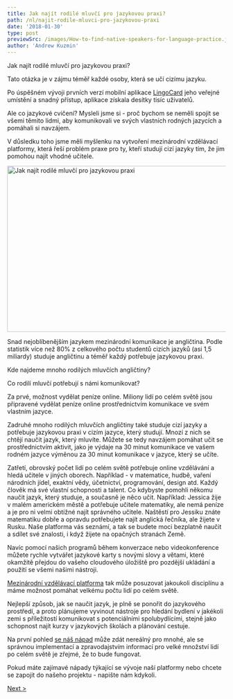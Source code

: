 ```yaml
---
title: Jak najít rodilé mluvčí pro jazykovou praxi?
path: /nl/najit-rodile-mluvci-pro-jazykovou-praxi
date: '2018-01-30'
type: post
previewSrc: /images/How-to-find-native-speakers-for-language-practice.jpg
author: 'Andrew Kuzmin'
---
```


Jak najít rodilé mluvčí pro jazykovou praxi?

Tato otázka je v zájmu téměř každé osoby, která se učí cizímu jazyku.

Po úspěšném vývoji prvních verzí mobilní aplikace <a href="https://lingocard.com">LingoCard</a> jeho veřejné umístění a snadný přístup, aplikace získala desítky tisíc uživatelů.

Ale co jazykové cvičení? Mysleli jsme si - proč bychom se neměli spojit se všemi těmito lidmi, aby komunikovali ve svých vlastních rodných jazycích a pomáhali si navzájem.

V důsledku toho jsme měli myšlenku na vytvoření mezinárodní vzdělávací platformy, která řeší problém praxe pro ty, kteří studují cizí jazyky tím, že jim pomohou najít vhodné učitele.

<img class="aligncenter wp-image-78 size-full" src="../images/platform/social-network.jpg" alt="Jak najít rodilé mluvčí pro jazykovou praxi" width="628" height="383" />

Snad nejoblíbenějším jazykem mezinárodní komunikace je angličtina. Podle statistik více než 80% z celkového počtu studentů cizích jazyků (asi 1,5 miliardy) studuje angličtinu a téměř každý potřebuje jazykovou praxi.

Kde najdeme mnoho rodilých mluvčích angličtiny?

Co rodilí mluvčí potřebují s námi komunikovat?

Za prvé, možnost vydělat peníze online. Miliony lidí po celém světě jsou připravené vydělat peníze online prostřednictvím komunikace ve svém vlastním jazyce.

Zadruhé mnoho rodilých mluvčích angličtiny také studuje cizí jazyky a potřebuje jazykovou praxi v cizím jazyce, který studují. Mnozí z nich se chtějí naučit jazyk, který mluvíte. Můžete se tedy navzájem pomáhat učit se prostřednictvím aktivit, jako je výdaje na 30 minut komunikace ve vašem rodném jazyce výměnou za 30 minut komunikace v jazyce, který se učíte.

Zatřetí, obrovský počet lidí po celém světě potřebuje online vzdělávání a hledá učitele v jiných oborech. Například - v matematice, hudbě, vaření národních jídel, exaktní vědy, účetnictví, programování, design atd. Každý člověk má své vlastní schopnosti a talent. Co kdybyste pomohli někomu naučit jazyk, který studuje, a současně je něco učit. Například: Jessica žije v malém americkém městě a potřebuje učitele matematiky, ale nemá peníze a je pro ni velmi obtížné najít správného učitele. Naštěstí pro Jessiku znáte matematiku dobře a opravdu potřebujete najít anglická řečníka, ale žijete v Rusku. Naše platforma vás seznámí, a tak se budete moci bezplatně naučit a sdílet své znalosti, i když žijete na opačných stranách Země.

Navíc pomocí našich programů během konverzace nebo videokonference můžete rychle vytvářet jazykové karty s novými slovy a větami, které okamžitě přejdou do vašeho cloudového úložiště pro pozdější ukládání a použití se všemi našimi nástroji.

<a href="https://lingocard.com">Mezinárodní vzdělávací platforma</a> tak může posuzovat jakoukoli disciplínu a máme možnost pomáhat velkému počtu lidí po celém světě.

Nejlepší způsob, jak se naučit jazyk, je plně se ponořit do jazykového prostředí, a proto plánujeme vyvinout nástroje pro hledání bydlení v jakékoli zemi s příležitostí komunikovat s potenciálními spolubydlícími, stejně jako schopnost najít kurzy v jazykových školách a plánování cestuje.

Na první pohled <a href="/nl/?lang=cs">se náš nápad</a> může zdát nereálný pro mnohé, ale se správnou implementací a zpravodajstvím informací pro velké množství lidí po celém světě je zřejmé, že to bude fungovat.

Pokud máte zajímavé nápady týkající se vývoje naší platformy nebo chcete se zapojit do našeho projektu - napište nám kdykoli.

<a href="/nl/hoe-snel-engels-leren">Next ></a>
